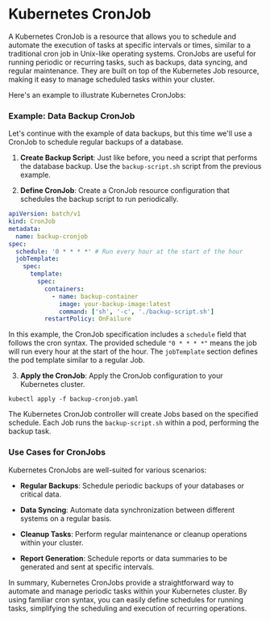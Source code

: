 # Kubernetes CronJob

A Kubernetes CronJob is a resource that allows you to schedule and automate the execution of tasks at specific intervals or times, similar to a traditional cron job in Unix-like operating systems. CronJobs are useful for running periodic or recurring tasks, such as backups, data syncing, and regular maintenance. They are built on top of the Kubernetes Job resource, making it easy to manage scheduled tasks within your cluster.

Here's an example to illustrate Kubernetes CronJobs:

### Example: Data Backup CronJob

Let's continue with the example of data backups, but this time we'll use a CronJob to schedule regular backups of a database.

1. **Create Backup Script**: Just like before, you need a script that performs the database backup. Use the `backup-script.sh` script from the previous example.

2. **Define CronJob**: Create a CronJob resource configuration that schedules the backup script to run periodically.

```yaml
apiVersion: batch/v1
kind: CronJob
metadata:
  name: backup-cronjob
spec:
  schedule: '0 * * * *' # Run every hour at the start of the hour
  jobTemplate:
    spec:
      template:
        spec:
          containers:
            - name: backup-container
              image: your-backup-image:latest
              command: ['sh', '-c', './backup-script.sh']
          restartPolicy: OnFailure
```

In this example, the CronJob specification includes a `schedule` field that follows the cron syntax. The provided schedule `"0 * * * *"` means the job will run every hour at the start of the hour. The `jobTemplate` section defines the pod template similar to a regular Job.

3. **Apply the CronJob**: Apply the CronJob configuration to your Kubernetes cluster.

```shell
kubectl apply -f backup-cronjob.yaml
```

The Kubernetes CronJob controller will create Jobs based on the specified schedule. Each Job runs the `backup-script.sh` within a pod, performing the backup task.

### Use Cases for CronJobs

Kubernetes CronJobs are well-suited for various scenarios:

- **Regular Backups**: Schedule periodic backups of your databases or critical data.

- **Data Syncing**: Automate data synchronization between different systems on a regular basis.

- **Cleanup Tasks**: Perform regular maintenance or cleanup operations within your cluster.

- **Report Generation**: Schedule reports or data summaries to be generated and sent at specific intervals.

In summary, Kubernetes CronJobs provide a straightforward way to automate and manage periodic tasks within your Kubernetes cluster. By using familiar cron syntax, you can easily define schedules for running tasks, simplifying the scheduling and execution of recurring operations.
